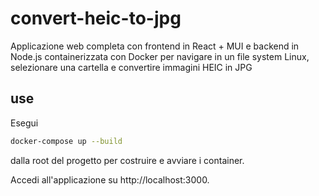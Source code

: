 # convert-heic-to-jpg

Applicazione web completa con frontend in React + MUI e backend in Node.js containerizzata con Docker per navigare in un file system Linux, selezionare una cartella e convertire immagini HEIC in JPG

## use

Esegui 
```bash
docker-compose up --build
```
dalla root del progetto per costruire e avviare i container.

Accedi all'applicazione su http://localhost:3000.
